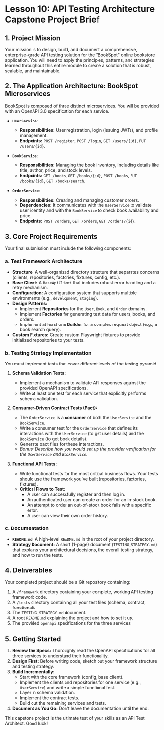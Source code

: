 # Lesson 10: API Testing Architecture Capstone Project Brief

## 1. Project Mission

Your mission is to design, build, and document a comprehensive, enterprise-grade API testing solution for the "BookSpot" online bookstore application. You will need to apply the principles, patterns, and strategies learned throughout this entire module to create a solution that is robust, scalable, and maintainable.

## 2. The Application Architecture: BookSpot Microservices

BookSpot is composed of three distinct microservices. You will be provided with an OpenAPI 3.0 specification for each service.

-   **`UserService`**:
    -   **Responsibilities:** User registration, login (issuing JWTs), and profile management.
    -   **Endpoints:** `POST /register`, `POST /login`, `GET /users/{id}`, `PUT /users/{id}`.

-   **`BookService`**:
    -   **Responsibilities:** Managing the book inventory, including details like title, author, price, and stock levels.
    -   **Endpoints:** `GET /books`, `GET /books/{id}`, `POST /books`, `PUT /books/{id}`, `GET /books/search`.

-   **`OrderService`**:
    -   **Responsibilities:** Creating and managing customer orders.
    -   **Dependencies:** It communicates with the `UserService` to validate user identity and with the `BookService` to check book availability and price.
    -   **Endpoints:** `POST /orders`, `GET /orders`, `GET /orders/{id}`.

## 3. Core Project Requirements

Your final submission must include the following components:

### a. Test Framework Architecture
-   **Structure:** A well-organized directory structure that separates concerns (clients, repositories, factories, fixtures, config, etc.).
-   **Base Client:** A `BaseApiClient` that includes robust error handling and a retry mechanism.
-   **Configuration:** A configuration system that supports multiple environments (e.g., `development`, `staging`).
-   **Design Patterns:**
    -   Implement **Repositories** for the `User`, `Book`, and `Order` domains.
    -   Implement **Factories** for generating test data for users, books, and orders.
    -   Implement at least one **Builder** for a complex request object (e.g., a book search query).
-   **Custom Fixtures:** Create custom Playwright fixtures to provide initialized repositories to your tests.

### b. Testing Strategy Implementation

You must implement tests that cover different levels of the testing pyramid.

1.  **Schema Validation Tests:**
    -   Implement a mechanism to validate API responses against the provided OpenAPI specifications.
    -   Write at least one test for each service that explicitly performs schema validation.

2.  **Consumer-Driven Contract Tests (Pact):**
    -   The `OrderService` is a **consumer** of both the `UserService` and the `BookService`.
    -   Write a consumer test for the `OrderService` that defines its interactions with the `UserService` (to get user details) and the `BookService` (to get book details).
    -   Generate pact files for these interactions.
    -   *Bonus: Describe how you would set up the provider verification for the `UserService` and `BookService`.*

3.  **Functional API Tests:**
    -   Write functional tests for the most critical business flows. Your tests should use the framework you've built (repositories, factories, fixtures).
    -   **Critical Flows to Test:**
        -   A user can successfully register and then log in.
        -   An authenticated user can create an order for an in-stock book.
        -   An attempt to order an out-of-stock book fails with a specific error.
        -   A user can view their own order history.

### c. Documentation

-   **`README.md`:** A high-level `README.md` in the root of your project directory.
-   **Strategy Document:** A short (1-page) document (`TESTING_STRATEGY.md`) that explains your architectural decisions, the overall testing strategy, and how to run the tests.

## 4. Deliverables

Your completed project should be a Git repository containing:

1.  A `/framework` directory containing your complete, working API testing framework code.
2.  A `/tests` directory containing all your test files (schema, contract, functional).
3.  The `TESTING_STRATEGY.md` document.
4.  A root `README.md` explaining the project and how to set it up.
5.  The provided `openapi` specifications for the three services.

## 5. Getting Started

1.  **Review the Specs:** Thoroughly read the OpenAPI specifications for all three services to understand their functionality.
2.  **Design First:** Before writing code, sketch out your framework structure and testing strategy.
3.  **Build Incrementally:**
    -   Start with the core framework (config, base client).
    -   Implement the clients and repositories for one service (e.g., `UserService`) and write a simple functional test.
    -   Layer in schema validation.
    -   Implement the contract tests.
    -   Build out the remaining services and tests.
4.  **Document as You Go:** Don't leave the documentation until the end.

This capstone project is the ultimate test of your skills as an API Test Architect. Good luck!